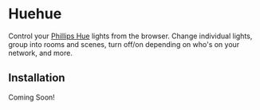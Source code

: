 # Huehue

Control your [Phillips Hue](http://www2.meethue.com/en-us/) lights from the browser.
Change individual lights, group into rooms and scenes,
turn off/on depending on who's on your network, and more.

## Installation

Coming Soon!



